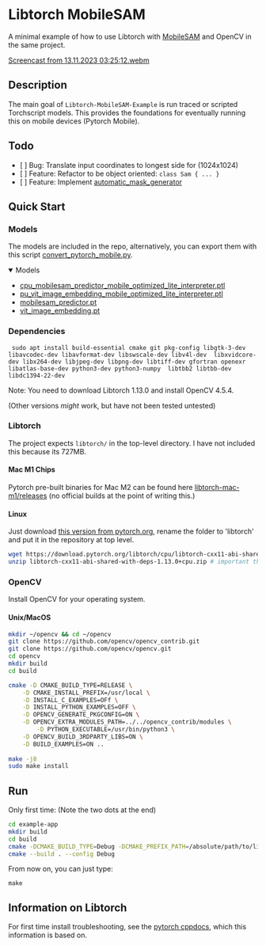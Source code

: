 # Libtorch MobileSAM 

A minimal example of how to use Libtorch with [MobileSAM](https://github.com/ChaoningZhang/MobileSAM) and OpenCV in the same project.

[Screencast from 13.11.2023 03:25:12.webm](https://github.com/cyrillkuettel/Libtorch-MobileSAM-Example/assets/36520284/f5311c46-644f-45a7-adf3-a60bc853f4a9)

## Description

The main goal of `Libtorch-MobileSAM-Example` is run traced or scripted Torchscript models. This provides the foundations for eventually running this on mobile devices (Pytorch Mobile).

## Todo

- [ ] Bug: Translate input coordinates to longest side for (1024x1024)
- [ ] Feature: Refactor to be object oriented: `class Sam { ... }`
- [ ] Feature: Implement [automatic_mask_generator](https://github.com/ChaoningZhang/MobileSAM/blob/master/mobile_sam/automatic_mask_generator.py)



## Quick Start
### Models

The models are included in the repo, alternatively, you can export them with this script [convert_pytorch_mobile.py](https://github.com/cmarschner/MobileSAM/blob/cmarschner/convert/scripts/convert_pytorch_mobile.py).

<details open>
    <summary>Models</summary>
    <ul>
        <li>
            <a href="https://github.com/cyrillkuettel/Libtorch-MobileSAM-Example/tree/master/example-app/models/">cpu_mobilesam_predictor_mobile_optimized_lite_interpreter.ptl</a>
        </li>
        <li>
            <a href="https://github.com/cyrillkuettel/Libtorch-MobileSAM-Example/blob/master/example-app/models/cpu_vit_image_embedding_mobile_optimized_lite_interpreter.ptl">pu_vit_image_embedding_mobile_optimized_lite_interpreter.ptl</a>
        </li>
        <li>
            <a href="https://github.com/cyrillkuettel/Libtorch-MobileSAM-Example/blob/master/example-app/models/mobilesam_predictor.pt">mobilesam_predictor.pt</a>
        </li>
        <li>
            <a href="https://github.com/cyrillkuettel/Libtorch-MobileSAM-Example/blob/master/example-app/models/vit_image_embedding.pt">vit_image_embedding.pt</a>
        </li>
    </ul>
</details>

###  Dependencies
```console
 sudo apt install build-essential cmake git pkg-config libgtk-3-dev libavcodec-dev libavformat-dev libswscale-dev libv4l-dev  libxvidcore-dev libx264-dev libjpeg-dev libpng-dev libtiff-dev gfortran openexr libatlas-base-dev python3-dev python3-numpy  libtbb2 libtbb-dev libdc1394-22-dev
```
Note: You need to download Libtorch 1.13.0 and install OpenCV 4.5.4.

(Other versions _might_ work, but have not been tested untested)
### Libtorch 
The project expects `libtorch/` in the top-level directory. I have not included this because its 727MB. 

#### Mac M1 Chips

Pytorch pre-built binaries for Mac M2 can be found here [libtorch-mac-m1/releases](https://github.com/mlverse/libtorch-mac-m1/releases) (no official builds at the point of writing this.) 

#### Linux

Just download [this version from pytorch.org](https://download.pytorch.org/libtorch/cpu/libtorch-cxx11-abi-shared-with-deps-1.13.0%2Bcpu.zip), rename the folder to 'libtorch' and put it in the repository at top level.

```bash
wget https://download.pytorch.org/libtorch/cpu/libtorch-cxx11-abi-shared-with-deps-1.13.0%2Bcpu.zip
unzip libtorch-cxx11-abi-shared-with-deps-1.13.0+cpu.zip # important that it's the  `cxx11 ABI` version, works with OpenCV)
```

### OpenCV 
Install OpenCV for your operating system. 
#### Unix/MacOS


```bash
mkdir ~/opencv && cd ~/opencv
git clone https://github.com/opencv/opencv_contrib.git
git clone https://github.com/opencv/opencv.git
cd opencv
mkdir build 
cd build

cmake -D CMAKE_BUILD_TYPE=RELEASE \
	-D CMAKE_INSTALL_PREFIX=/usr/local \
	-D INSTALL_C_EXAMPLES=OFf \
	-D INSTALL_PYTHON_EXAMPLES=OFF \
	-D OPENCV_GENERATE_PKGCONFIG=ON \
	-D OPENCV_EXTRA_MODULES_PATH=../../opencv_contrib/modules \
        -D PYTHON_EXECUTABLE=/usr/bin/python3 \
	-D OPENCV_BUILD_3RDPARTY_LIBS=ON \
	-D BUILD_EXAMPLES=ON ..
  
make -j8
sudo make install
```


## Run

Only first time: (Note the two dots at the end)
```bash
cd example-app
mkdir build
cd build
cmake -DCMAKE_BUILD_TYPE=Debug -DCMAKE_PREFIX_PATH=/absolute/path/to/libtorch ..
cmake --build . --config Debug
```

From now on, you can just type:

```
make
```



## Information on Libtorch
For first time install troubleshooting, see the [pytorch cppdocs](https://pytorch.org/cppdocs/installing.html), which this information is based on.
